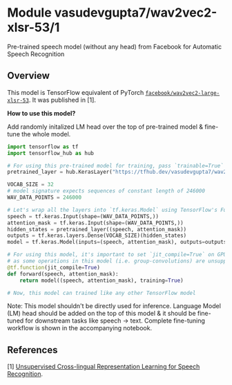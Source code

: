 # Module vasudevgupta7/wav2vec2-xlsr-53/1

Pre-trained speech model (without any head) from Facebook for Automatic Speech Recognition

<!-- asset-path: https://storage.googleapis.com/gsoc-weights/wav2vec2_xlsr_53.tar.gz -->
<!-- task: audio-stt -->
<!-- network-architecture: wav2vec2 -->
<!-- format: saved_model_2 -->
<!-- fine-tunable: true -->
<!-- license: apache-2.0 -->
<!-- language: en -->
<!-- colab: https://colab.research.google.com/github/tensorflow/hub/blob/master/examples/colab/wav2vec2_saved_model_finetuning.ipynb -->


## Overview

This model is TensorFlow equivalent of PyTorch [`facebook/wav2vec2-large-xlsr-53`](https://huggingface.co/facebook/wav2vec2-large-xlsr-53). It was published in [1].

**How to use this model?**

Add randomly initalized LM head over the top of pre-trained model & fine-tune the whole model.

```python
import tensorflow as tf
import tensorflow_hub as hub

# For using this pre-trained model for training, pass `trainable=True` in `hub.KerasLayer`
pretrained_layer = hub.KerasLayer("https://tfhub.dev/vasudevgupta7/wav2vec2-xlsr-53/1", trainable=True)

VOCAB_SIZE = 32
# model signature expects sequences of constant length of 246000
WAV_DATA_POINTS = 246000

# Let's wrap all the layers into `tf.keras.Model` using TensorFlow's Functional API
speech = tf.keras.Input(shape=(WAV_DATA_POINTS,))
attention_mask = tf.keras.Input(shape=(WAV_DATA_POINTS,))
hidden_states = pretrained_layer((speech, attention_mask))
outputs = tf.keras.layers.Dense(VOCAB_SIZE)(hidden_states)
model = tf.keras.Model(inputs=(speech, attention_mask), outputs=outputs)

# For using this model, it's important to set `jit_compile=True` on GPUs/CPUs
# as some operations in this model (i.e. group-convolutions) are unsupported without it
@tf.function(jit_compile=True)
def forward(speech, attention_mask):
    return model((speech, attention_mask), training=True)

# Now, this model can trained like any other TensorFlow model
```

Note: This model shouldn't be directly used for inference. Language Model (LM) head should be added on the top of this model & it should be fine-tuned for downstream tasks like speech -> text. Complete fine-tuning workflow is shown in the accompanying notebook.

References
--------------
[1] [Unsupervised Cross-lingual Representation Learning for Speech Recognition](https://arxiv.org/abs/2006.13979).

